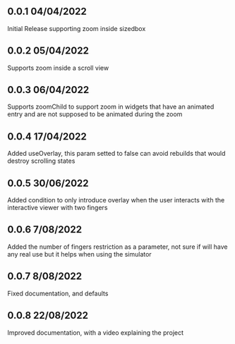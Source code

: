 ## 0.0.1 04/04/2022
Initial Release supporting zoom inside sizedbox

## 0.0.2 05/04/2022
Supports zoom inside a scroll view

## 0.0.3 06/04/2022
Supports zoomChild to support zoom in widgets that have an animated entry and are not supposed to be animated during the zoom

## 0.0.4 17/04/2022
Added useOverlay, this param setted to false can avoid rebuilds that would destroy scrolling states

## 0.0.5 30/06/2022
Added condition to only introduce overlay when the user interacts with the interactive viewer with two fingers

## 0.0.6 7/08/2022
Added the number of fingers restriction as a parameter, not sure if will have any real use but it helps when using the simulator

## 0.0.7 8/08/2022
Fixed documentation, and defaults

## 0.0.8 22/08/2022
Improved documentation, with a video explaining the project